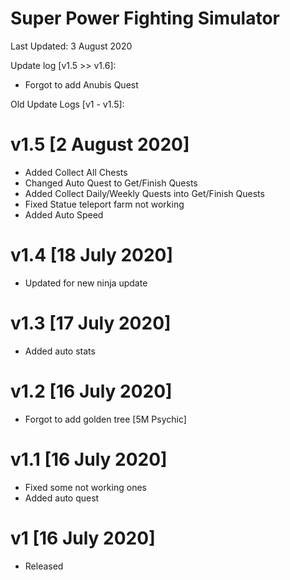 # Super Power Fighting Simulator

Last Updated: 3 August 2020

Update log [v1.5 >> v1.6]:
- Forgot to add Anubis Quest

Old Update Logs [v1 - v1.5]:
# v1.5 [2 August 2020]
- Added Collect All Chests
- Changed Auto Quest to Get/Finish Quests
- Added Collect Daily/Weekly Quests into Get/Finish Quests
- Fixed Statue teleport farm not working
- Added Auto Speed
# v1.4 [18 July 2020]
- Updated for new ninja update
# v1.3 [17 July 2020]
- Added auto stats
# v1.2 [16 July 2020]
- Forgot to add golden tree [5M Psychic]
# v1.1 [16 July 2020]
- Fixed some not working ones
- Added auto quest
# v1 [16 July 2020]
- Released